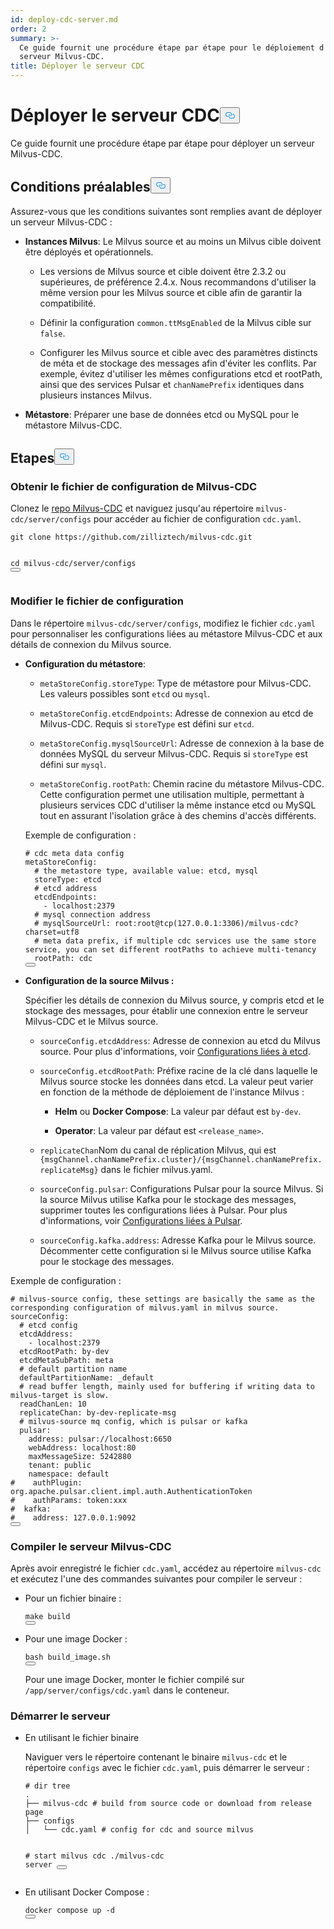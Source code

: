 ```yaml
---
id: deploy-cdc-server.md
order: 2
summary: >-
  Ce guide fournit une procédure étape par étape pour le déploiement d'un
  serveur Milvus-CDC.
title: Déployer le serveur CDC
---
```

<h1 id="Deploy-CDC-Server" class="common-anchor-header">Déployer le serveur CDC<button data-href="#Deploy-CDC-Server" class="anchor-icon" translate="no">
      <svg translate="no"
        aria-hidden="true"
        focusable="false"
        height="20"
        version="1.1"
        viewBox="0 0 16 16"
        width="16"
      >
        <path
          fill="#0092E4"
          fill-rule="evenodd"
          d="M4 9h1v1H4c-1.5 0-3-1.69-3-3.5S2.55 3 4 3h4c1.45 0 3 1.69 3 3.5 0 1.41-.91 2.72-2 3.25V8.59c.58-.45 1-1.27 1-2.09C10 5.22 8.98 4 8 4H4c-.98 0-2 1.22-2 2.5S3 9 4 9zm9-3h-1v1h1c1 0 2 1.22 2 2.5S13.98 12 13 12H9c-.98 0-2-1.22-2-2.5 0-.83.42-1.64 1-2.09V6.25c-1.09.53-2 1.84-2 3.25C6 11.31 7.55 13 9 13h4c1.45 0 3-1.69 3-3.5S14.5 6 13 6z"
        ></path>
      </svg>
    </button></h1><p>Ce guide fournit une procédure étape par étape pour déployer un serveur Milvus-CDC.</p>
<h2 id="Prerequisites" class="common-anchor-header">Conditions préalables<button data-href="#Prerequisites" class="anchor-icon" translate="no">
      <svg translate="no"
        aria-hidden="true"
        focusable="false"
        height="20"
        version="1.1"
        viewBox="0 0 16 16"
        width="16"
      >
        <path
          fill="#0092E4"
          fill-rule="evenodd"
          d="M4 9h1v1H4c-1.5 0-3-1.69-3-3.5S2.55 3 4 3h4c1.45 0 3 1.69 3 3.5 0 1.41-.91 2.72-2 3.25V8.59c.58-.45 1-1.27 1-2.09C10 5.22 8.98 4 8 4H4c-.98 0-2 1.22-2 2.5S3 9 4 9zm9-3h-1v1h1c1 0 2 1.22 2 2.5S13.98 12 13 12H9c-.98 0-2-1.22-2-2.5 0-.83.42-1.64 1-2.09V6.25c-1.09.53-2 1.84-2 3.25C6 11.31 7.55 13 9 13h4c1.45 0 3-1.69 3-3.5S14.5 6 13 6z"
        ></path>
      </svg>
    </button></h2><p>Assurez-vous que les conditions suivantes sont remplies avant de déployer un serveur Milvus-CDC :</p>
<ul>
<li><p><strong>Instances Milvus</strong>: Le Milvus source et au moins un Milvus cible doivent être déployés et opérationnels.</p>
<ul>
<li><p>Les versions de Milvus source et cible doivent être 2.3.2 ou supérieures, de préférence 2.4.x. Nous recommandons d'utiliser la même version pour les Milvus source et cible afin de garantir la compatibilité.</p></li>
<li><p>Définir la configuration <code translate="no">common.ttMsgEnabled</code> de la Milvus cible sur <code translate="no">false</code>.</p></li>
<li><p>Configurer les Milvus source et cible avec des paramètres distincts de méta et de stockage des messages afin d'éviter les conflits. Par exemple, évitez d'utiliser les mêmes configurations etcd et rootPath, ainsi que des services Pulsar et <code translate="no">chanNamePrefix</code> identiques dans plusieurs instances Milvus.</p></li>
</ul></li>
<li><p><strong>Métastore</strong>: Préparer une base de données etcd ou MySQL pour le métastore Milvus-CDC.</p></li>
</ul>
<h2 id="Steps" class="common-anchor-header">Etapes<button data-href="#Steps" class="anchor-icon" translate="no">
      <svg translate="no"
        aria-hidden="true"
        focusable="false"
        height="20"
        version="1.1"
        viewBox="0 0 16 16"
        width="16"
      >
        <path
          fill="#0092E4"
          fill-rule="evenodd"
          d="M4 9h1v1H4c-1.5 0-3-1.69-3-3.5S2.55 3 4 3h4c1.45 0 3 1.69 3 3.5 0 1.41-.91 2.72-2 3.25V8.59c.58-.45 1-1.27 1-2.09C10 5.22 8.98 4 8 4H4c-.98 0-2 1.22-2 2.5S3 9 4 9zm9-3h-1v1h1c1 0 2 1.22 2 2.5S13.98 12 13 12H9c-.98 0-2-1.22-2-2.5 0-.83.42-1.64 1-2.09V6.25c-1.09.53-2 1.84-2 3.25C6 11.31 7.55 13 9 13h4c1.45 0 3-1.69 3-3.5S14.5 6 13 6z"
        ></path>
      </svg>
    </button></h2><h3 id="Obtain-the-Milvus-CDC-config-file" class="common-anchor-header">Obtenir le fichier de configuration de Milvus-CDC</h3><p>Clonez le <a href="https://github.com/zilliztech/milvus-cdc">repo Milvus-CDC</a> et naviguez jusqu'au répertoire <code translate="no">milvus-cdc/server/configs</code> pour accéder au fichier de configuration <code translate="no">cdc.yaml</code>.</p>
<pre><code translate="no" class="language-bash">git <span class="hljs-built_in">clone</span> https://github.com/zilliztech/milvus-cdc.git

<span class="hljs-built_in">cd</span> milvus-cdc/server/configs
<button class="copy-code-btn"></button></code></pre>
<h3 id="Edit-the-config-file" class="common-anchor-header">Modifier le fichier de configuration</h3><p>Dans le répertoire <code translate="no">milvus-cdc/server/configs</code>, modifiez le fichier <code translate="no">cdc.yaml</code> pour personnaliser les configurations liées au métastore Milvus-CDC et aux détails de connexion du Milvus source.</p>
<ul>
<li><p><strong>Configuration du métastore</strong>:</p>
<ul>
<li><p><code translate="no">metaStoreConfig.storeType</code>: Type de métastore pour Milvus-CDC. Les valeurs possibles sont <code translate="no">etcd</code> ou <code translate="no">mysql</code>.</p></li>
<li><p><code translate="no">metaStoreConfig.etcdEndpoints</code>: Adresse de connexion au etcd de Milvus-CDC. Requis si <code translate="no">storeType</code> est défini sur <code translate="no">etcd</code>.</p></li>
<li><p><code translate="no">metaStoreConfig.mysqlSourceUrl</code>: Adresse de connexion à la base de données MySQL du serveur Milvus-CDC. Requis si <code translate="no">storeType</code> est défini sur <code translate="no">mysql</code>.</p></li>
<li><p><code translate="no">metaStoreConfig.rootPath</code>: Chemin racine du métastore Milvus-CDC. Cette configuration permet une utilisation multiple, permettant à plusieurs services CDC d'utiliser la même instance etcd ou MySQL tout en assurant l'isolation grâce à des chemins d'accès différents.</p></li>
</ul>
<p>Exemple de configuration :</p>
<pre><code translate="no" class="language-yaml"><span class="hljs-comment"># cdc meta data config</span>
metaStoreConfig:
  <span class="hljs-comment"># the metastore type, available value: etcd, mysql</span>
  storeType: etcd
  <span class="hljs-comment"># etcd address</span>
  etcdEndpoints:
    - localhost:<span class="hljs-number">2379</span>
  <span class="hljs-comment"># mysql connection address</span>
  <span class="hljs-comment"># mysqlSourceUrl: root:root@tcp(127.0.0.1:3306)/milvus-cdc?charset=utf8</span>
  <span class="hljs-comment"># meta data prefix, if multiple cdc services use the same store service, you can set different rootPaths to achieve multi-tenancy</span>
  rootPath: cdc
<button class="copy-code-btn"></button></code></pre></li>
<li><p><strong>Configuration de la source Milvus :</strong></p>
<p>Spécifier les détails de connexion du Milvus source, y compris etcd et le stockage des messages, pour établir une connexion entre le serveur Milvus-CDC et le Milvus source.</p>
<ul>
<li><p><code translate="no">sourceConfig.etcdAddress</code>: Adresse de connexion au etcd du Milvus source. Pour plus d'informations, voir <a href="https://milvus.io/docs/configure_etcd.md#etcd-related-Configurations">Configurations liées à etcd</a>.</p></li>
<li><p><code translate="no">sourceConfig.etcdRootPath</code>: Préfixe racine de la clé dans laquelle le Milvus source stocke les données dans etcd. La valeur peut varier en fonction de la méthode de déploiement de l'instance Milvus :</p>
<ul>
<li><p><strong>Helm</strong> ou <strong>Docker Compose</strong>: La valeur par défaut est <code translate="no">by-dev</code>.</p></li>
<li><p><strong>Operator</strong>: La valeur par défaut est <code translate="no">&lt;release_name&gt;</code>.</p></li>
</ul></li>
<li><p><code translate="no">replicateChan</code>Nom du canal de réplication Milvus, qui est <code translate="no">{msgChannel.chanNamePrefix.cluster}/{msgChannel.chanNamePrefix.replicateMsg}</code> dans le fichier milvus.yaml.</p></li>
<li><p><code translate="no">sourceConfig.pulsar</code>: Configurations Pulsar pour la source Milvus. Si la source Milvus utilise Kafka pour le stockage des messages, supprimer toutes les configurations liées à Pulsar. Pour plus d'informations, voir <a href="https://milvus.io/docs/configure_pulsar.md">Configurations liées à Pulsar</a>.</p></li>
<li><p><code translate="no">sourceConfig.kafka.address</code>: Adresse Kafka pour le Milvus source. Décommenter cette configuration si le Milvus source utilise Kafka pour le stockage des messages.</p></li>
</ul></li>
</ul>
<p>Exemple de configuration :</p>
<pre><code translate="no" class="language-yaml"><span class="hljs-comment"># milvus-source config, these settings are basically the same as the corresponding configuration of milvus.yaml in milvus source.</span>
sourceConfig:
  <span class="hljs-comment"># etcd config</span>
  etcdAddress:
    - localhost:<span class="hljs-number">2379</span>
  etcdRootPath: by-dev
  etcdMetaSubPath: meta
  <span class="hljs-comment"># default partition name</span>
  defaultPartitionName: _default
  <span class="hljs-comment"># read buffer length, mainly used for buffering if writing data to milvus-target is slow.</span>
  readChanLen: <span class="hljs-number">10</span>
  replicateChan: by-dev-replicate-msg
  <span class="hljs-comment"># milvus-source mq config, which is pulsar or kafka</span>
  pulsar:
    address: pulsar://localhost:<span class="hljs-number">6650</span>
    webAddress: localhost:<span class="hljs-number">80</span>
    maxMessageSize: <span class="hljs-number">5242880</span>
    tenant: public
    namespace: default
<span class="hljs-comment">#    authPlugin: org.apache.pulsar.client.impl.auth.AuthenticationToken</span>
<span class="hljs-comment">#    authParams: token:xxx</span>
<span class="hljs-comment">#  kafka:</span>
<span class="hljs-comment">#    address: 127.0.0.1:9092</span>
<button class="copy-code-btn"></button></code></pre>
<h3 id="Compile-the-Milvus-CDC-server" class="common-anchor-header">Compiler le serveur Milvus-CDC</h3><p>Après avoir enregistré le fichier <code translate="no">cdc.yaml</code>, accédez au répertoire <code translate="no">milvus-cdc</code> et exécutez l'une des commandes suivantes pour compiler le serveur :</p>
<ul>
<li><p>Pour un fichier binaire :</p>
<pre><code translate="no" class="language-bash"><span class="hljs-built_in">make</span> build
<button class="copy-code-btn"></button></code></pre></li>
<li><p>Pour une image Docker :</p>
<pre><code translate="no" class="language-bash">bash build_image.sh
<button class="copy-code-btn"></button></code></pre>
<p>Pour une image Docker, monter le fichier compilé sur <code translate="no">/app/server/configs/cdc.yaml</code> dans le conteneur.</p></li>
</ul>
<h3 id="Start-the-server" class="common-anchor-header">Démarrer le serveur</h3><ul>
<li><p>En utilisant le fichier binaire</p>
<p>Naviguer vers le répertoire contenant le binaire <code translate="no">milvus-cdc</code> et le répertoire <code translate="no">configs</code> avec le fichier <code translate="no">cdc.yaml</code>, puis démarrer le serveur :</p>
<pre><code translate="no" class="language-bash"><span class="hljs-comment"># dir tree</span>
.
├── milvus-cdc <span class="hljs-comment"># build from source code or download from release page</span>
├── configs
│   └── cdc.yaml <span class="hljs-comment"># config for cdc and source milvus</span>

<span class="hljs-comment"># start milvus cdc</span>
./milvus-cdc server
<button class="copy-code-btn"></button></code></pre></li>
<li><p>En utilisant Docker Compose :</p>
<pre><code translate="no" class="language-bash">docker compose up -d
<button class="copy-code-btn"></button></code></pre></li>
</ul>
